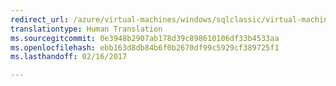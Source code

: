 ```yaml
---
redirect_url: /azure/virtual-machines/windows/sqlclassic/virtual-machines-windows-classic-ps-sql-bi
translationtype: Human Translation
ms.sourcegitcommit: 0e3948b2907ab178d39c898610106df33b4533aa
ms.openlocfilehash: ebb163d8db84b6f0b2670df99c5929cf389725f1
ms.lasthandoff: 02/16/2017

---
```

